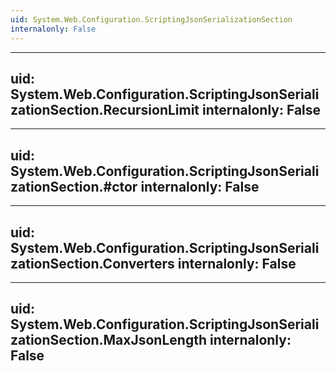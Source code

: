 ```yaml
---
uid: System.Web.Configuration.ScriptingJsonSerializationSection
internalonly: False
---
```


---
uid: System.Web.Configuration.ScriptingJsonSerializationSection.RecursionLimit
internalonly: False
---

---
uid: System.Web.Configuration.ScriptingJsonSerializationSection.#ctor
internalonly: False
---

---
uid: System.Web.Configuration.ScriptingJsonSerializationSection.Converters
internalonly: False
---

---
uid: System.Web.Configuration.ScriptingJsonSerializationSection.MaxJsonLength
internalonly: False
---
